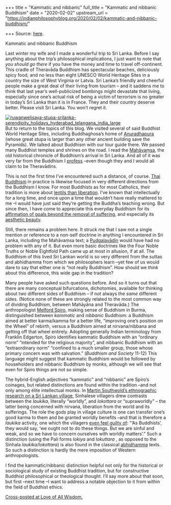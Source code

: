 +++
title = "Kammatic and nibbanic"
full_title = "Kammatic and nibbanic Buddhism"
date = "2020-02-02"
upstream_url = "https://indianphilosophyblog.org/2020/02/02/kammatic-and-nibbanic-buddhism/"

+++
Source: [here](https://indianphilosophyblog.org/2020/02/02/kammatic-and-nibbanic-buddhism/).

Kammatic and nibbanic Buddhism

Last winter my wife and I made a wonderful trip to Sri Lanka. Before I
say anything about the trip’s philosophical implications, I just want to
note that *you should go there* if you have the money and time to travel
off-continent. This cradle of Theravāda Buddhism has spectacular
beaches, deliciously spicy food, and no less than eight UNESCO World
Heritage Sites in a country the size of West Virginia or Latvia. Sri
Lanka’s friendly and cheerful people make a great deal of their living
from tourism – and it saddens me to think that last year’s
well-publicized bombings might devastate that living, especially since
one’s actual risk of being a victim of terrorism is no greater in
today’s Sri Lanka than it is in France. They and their country deserve
better. Please visit Sri Lanka. You won’t regret it.

[![ruwanwelisaya-stupa-srilanka-serendipity_holidays_hyderabad_telangana_india_large](http://loveofallwisdom.com/wp-content/uploads/2020/01/ruwanwelisaya-stupa-srilanka-serendipity_holidays_hyderabad_telangana_india_large-300x200.jpg)](http://loveofallwisdom.com/wp-content/uploads/2020/01/ruwanwelisaya-stupa-srilanka-serendipity_holidays_hyderabad_telangana_india_large.jpg)But
to return to the topics of this blog. We visited several of said
Buddhist World Heritage Sites, including Buddhaghosa’s home of
[Anuradhapura](https://whc.unesco.org/en/list/200/) (whose great stupa
is larger than any other ancient building save the Pyramids). We talked
about Buddhism with our tour guide there. We passed many Buddhist
temples and shrines on the road. I read the
[Mahāvaṃsa](http://loveofallwisdom.com/blog/2020/01/a-buddhism-very-different-than-the-one-we-think-we-know/),
the old historical chronicle of Buddhism’s arrival in Sri Lanka. And all
of it was very far from the Buddhism I
[profess](http://loveofallwisdom.com/blog/2015/05/i-am-a-buddhist/)
–even though they and I would all claim to be Theravādins.

This is not the first time I’ve encountered such a distance, of course.
[Thai
Buddhism](http://loveofallwisdom.com/blog/2017/03/of-superstition-and-aesthetics/)
in practice is likewise focused in very different directions from the
Buddhism I know. For most Buddhists as for most Catholics, their
tradition is more about [lentils than
liberation](http://loveofallwisdom.com/blog/2010/04/protestantism-and-populism-in-religious-studies/).
I’ve known that intellectually for a long time, and once upon a time
that wouldn’t have really mattered to me –I would have just said
they’re getting the Buddha’s teaching wrong. But since then, I have come
to appreciate this everyday Buddhism for its [affirmation of goals
beyond the removal of
suffering](http://loveofallwisdom.com/blog/2017/10/beyond-the-removal-of-suffering/),
and especially its [aesthetic
beauty](http://loveofallwisdom.com/blog/2017/03/the-power-of-a-beautiful-temple/).

Still, there remains a problem here. It struck me that I saw not a
single mention or reference to a non-self doctrine in anything I
encountered in Sri Lanka, including the Mahāvaṃsa text; a
[Pudgalavādin](http://loveofallwisdom.com/blog/2019/02/how-can-you-be-yourself-if-there-is-no-self/)
would have had no problem with any of it. But even more basic doctrines
like the Four Noble Truths or Noble Eightfold Path came up at most in
allusion, if at all. The Buddhism of this lived Sri Lankan world is so
very different from the suttas and abhidhamma from which we philosophers
learn –yet few of us would dare to say that either one is “not really
Buddhism”. How should we *think* about this difference, this wide gap in
the tradition?

Many people have asked such questions before. And so it turns out that
there are many conceptual bifurcations, dichotomies, available for
thinking about two different sides of Buddhism – if not always the
*same* different sides. (Notice none of these are strongly related to
the most common way of dividing Buddhism, between Mahāyāna and
Theravāda.) The anthropologist [Melford
Spiro](https://en.wikipedia.org/wiki/Melford_Spiro), making sense of
Buddhism in Burma, distinguished between *kammatic* and *nibbanic*
Buddhism: a Buddhism aimed at better karma/kamma for a better life,
“improving one’s position on the Wheel” of rebirth, versus a Buddhism
aimed at nirvana/nibbana and getting off that wheel entirely. Adopting
generally Indian terminology from Franklin Edgerton, Spiro identifies
kammatic Buddhism with an “ordinary norm” “intended for the religious
majority”, and nibbanic Buddhism with an “extraordinary norm” “confined
to a much smaller group, those whose primary concern was with
salvation.” (*Buddhism and Society* 11-12) This language might suggest
that kammatic Buddhism would be followed by householders and nibbanic
Buddhism by monks, although we will see that even for Spiro things are
not so simple.

The hybrid-English adjectives “kammatic” and “nibbanic” are Spiro’s
coinages, but related distinctions are found within the tradition –and
not only among élite intellectual monks. In [Martin Southwold’s
ethnographic research on a Sri Lankan
village](http://loveofallwisdom.com/blog/2012/11/the-supernatural-without-ascent/),
Sinhalese villagers drew contrasts between the *laukika*, literally
“worldly”, and *lokottara* or “supraworldly” – the latter being
concerned with nirvana, liberation from the world and its sufferings.
The role the gods play in village culture is one can transfer one’s good
karma to them and be granted worldly benefits –and that is therefore a
*laukika* activity, one which the villagers [even feel guilty
of](https://www-jstor-org.ezproxy.bu.edu/stable/2801935?seq=1#metadata_info_tab_contents):
“‘As Buddhists’, they would say, ‘we ought not to do these things. But
we are sinful and weak, and so we have to concern ourselves with worldly
matters’.” Such a distinction (using the Pali forms *lokiya* and
*lokuttara* , as opposed to the Sinhala *laukika/lokottara*) is also
found in the classical
[abhidhamma](https://www.accesstoinsight.org/tipitaka/abhi/index.html)
texts. So such a distinction is hardly the mere imposition of Western
anthropologists.

I find the kammatic/nibbanic distinction helpful not only for the
historical or sociological study of existing Buddhist tradition, but for
constructive Buddhist philosophical or theological thought. I’ll say
more about that soon, but first –next time –I want to address a
notable objection to it from within the field of Buddhist ethics.

[Cross-posted at Love of All
Wisdom.](http://loveofallwisdom.com/blog/2020/02/kammatic-and-nibbanic-buddhism/)
